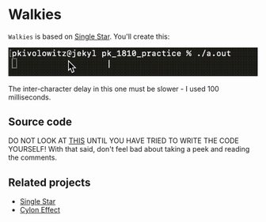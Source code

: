 # Walkies

`Walkies` is based on [Single Star](./single_star). You'll create this:

![walkies](./walkies.gif)

The inter-character delay in this one must be slower - I used 100 milliseconds.

## Source code

DO NOT LOOK AT [THIS](./walkies.cpp) UNTIL YOU HAVE TRIED TO WRITE THE CODE YOURSELF! With that said, don't feel bad about taking a peek and reading the comments.

## Related projects

* [Single Star](./single_star.md)
* [Cylon Effect](./cylon.md)
